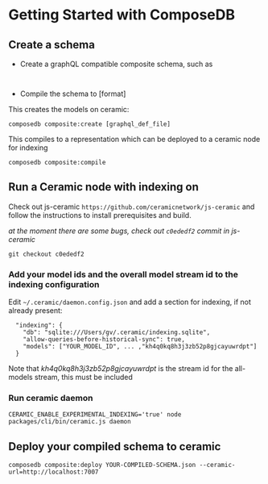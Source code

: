 # Getting Started with ComposeDB

## Create a schema

* Create a graphQL compatible composite schema, such as

```


```

* Compile the schema to [format]

This creates the models on ceramic:

`composedb composite:create [graphql_def_file]`

This compiles to a representation which can be deployed to a ceramic node for indexing

`composedb composite:compile`



## Run a Ceramic node with indexing on

Check out js-ceramic `https://github.com/ceramicnetwork/js-ceramic` and follow the instructions to install prerequisites and build.

_at the moment there are some bugs, check out `c0ededf2` commit in js-ceramic_

`git checkout c0ededf2`

### Add your model ids and the overall model stream id to the indexing configuration

Edit `~/.ceramic/daemon.config.json` and add a section for indexing, if not already present:

```
  "indexing": {
    "db": "sqlite:///Users/gv/.ceramic/indexing.sqlite",
    "allow-queries-before-historical-sync": true,
    "models": ["YOUR_MODEL_ID", ... ,"kh4q0kq8h3j3zb52p8gjcayuwrdpt"]
  }
```
Note that *kh4q0kq8h3j3zb52p8gjcayuwrdpt* is the stream id for the all-models stream, this must be included

### Run ceramic daemon

`CERAMIC_ENABLE_EXPERIMENTAL_INDEXING='true' node packages/cli/bin/ceramic.js daemon`


## Deploy your compiled schema to ceramic

`composedb composite:deploy YOUR-COMPILED-SCHEMA.json --ceramic-url=http://localhost:7007`


